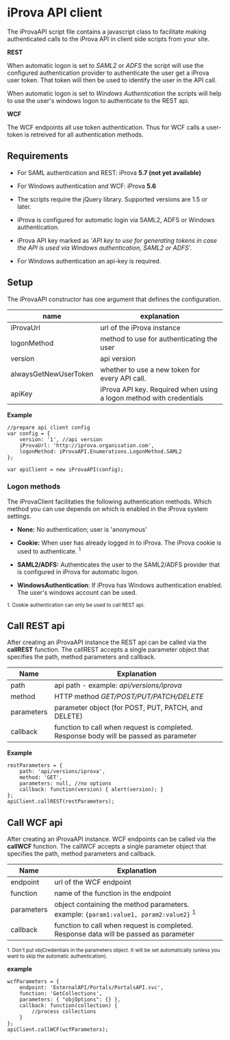 # iProva API client
The iProvaAPI script file contains a javascript class to facilitate making authenticated 
calls to the iProva API in client side scripts from your site.

**REST**

When automatic logon is set to *SAML2* or *ADFS* the script will use the configured 
authentication provider to authenticate the user get a iProva user token. 
That token will then be used to identify the user in the API call.

When automatic logon is set to *Windows Authentication* the scripts will help to 
use the user's windows logon to authenticate to the REST api.

**WCF** 

The WCF endpoints all use token authentication. 
Thus for WCF calls a user-token is retreived for all authentication methods.

## Requirements
- For SAML authentication and REST: iProva **5.7 (not yet available)** 
- For Windows authentication and WCF: iProva **5.6** 

- The scripts require the jQuery library. Supported versions are 1.5 or later.

- iProva is configured for automatic login via SAML2, ADFS or Windows authentication.

- iProva API key marked as '*API key to use for generating tokens in case the API is used via Windows authentication, SAML2 or ADFS*'.

- For Windows authentication an api-key is required.

## Setup

The iProvaAPI constructor has one argument that defines the configuration.

| name | explanation |
|--|--|
| iProvaUrl | url of the iProva instance |
| logonMethod | method to use for authenticating the user |
| version | api version |
| alwaysGetNewUserToken | whether to use a new token for every API call. |
| apiKey | iProva API key. Required when using a logon method with credentials |

**Example**
```
//prepare api client config
var config = {
    version: '1', //api version
    iProvaUrl: 'http://iprova.organisation.com', 
    logonMethod: iProvaAPI.Enumerations.LogonMethod.SAML2    
};

var apiClient = new iProvaAPI(config);
```

### Logon methods
The iProvaClient facilitaties the following authentication methods.
Which method you can use depends on which is enabled in the iProva system settings.

- **None:** No authentication; user is 'anonymous'
 
- **Cookie:** When user has already logged in to iProva. The iProva cookie is used to authenticate. <sup>1</sup> 

- **SAML2/ADFS:** Authenticates the user to the SAML2/ADFS provider that is configured in iProva for automatic logon.

- **WindowsAuthentication**: If iProva has Windows authentication enabled. The user's windows account can be used.

<sup>1. Cookie authentication can only be used to call REST api.</sup>


## Call REST api
After creating an iProvaAPI instance the REST api can be called via the **callREST** function.
The callREST accepts a single parameter object that specifies the path, method parameters and callback.

| Name		 | Explanation 
|------------|--------------------------------------------------
| path		 | api path - example: *api/versions/iprova* 
| method	 | HTTP method *GET/POST/PUT/PATCH/DELETE* 
| parameters | parameter object (for POST, PUT, PATCH, and DELETE) 
| callback	 | function to call when request is completed. Response body will be passed as parameter 

**Example**
```
restParameters = {
    path: 'api/versions/iprova',
    method: 'GET',
    parameters: null, //no options
    callback: function(version) { alert(version); }
};
apiClient.callREST(restParameters);
```


## Call WCF api
After creating an iProvaAPI instance. WCF endpoints can be called via the **callWCF** function.
The callWCF accepts a single parameter object that specifies the path, method parameters and callback.

| Name       | Explanation              
|------------|--------------------------------------------------
| endpoint   | url of the WCF endpoint
| function   | name of the function in the endpoint 
| parameters | object containing the method parameters. example: `{param1:value1, param2:value2}`  <sup>1</sup>
| callback   | function to call when request is completed. Response data will be passed as parameter 

<sup>1. Don't put objCredentials in the parameters object. It will be set automatically (unless you want to skip the automatic authentication).</sup>

**example**
```
wcfParameters = {
    endpoint: 'ExternalAPI/Portals/PortalsAPI.svc',
    function: 'GetCollections',
    parameters: { "objOptions": {} },
    callback: function(collection) {
        //process collections
    }
};
apiClient.callWCF(wcfParameters);
```
